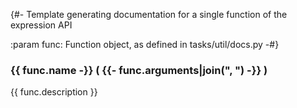 {#-
  Template generating documentation for a single function of the expression API

  :param func: Function object, as defined in tasks/util/docs.py
-#}

### {{ func.name -}} ( {{- func.arguments|join(", ") -}} )

{{ func.description }}
